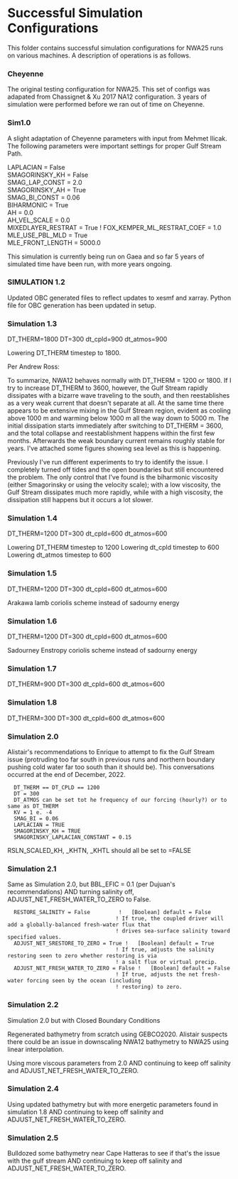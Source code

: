 # Successful Simulation Configurations


This folder contains successful simulation configurations for NWA25 runs on various machines. A description of operations is as follows.

### Cheyenne

The original testing configuration for NWA25. This set of configs was adapated from Chassignet & Xu 2017 NA12 configuration. 3 years of simulation were performed before we ran out of time on Cheyenne. 

### Sim1.0

A slight adaptation of Cheyenne parameters with input from Mehmet Ilicak. The following parameters were important settings for proper Gulf Stream Path.

  LAPLACIAN = False                                   
  SMAGORINSKY_KH = False                                
  SMAG_LAP_CONST = 2.0       
  SMAGORINSKY_AH = True                                                         
  SMAG_BI_CONST = 0.06                                                           
  BIHARMONIC = True                                                               
  AH = 0.0                                              
  AH_VEL_SCALE = 0.0         
  MIXEDLAYER_RESTRAT = True      !
  FOX_KEMPER_ML_RESTRAT_COEF = 1.0
  MLE_USE_PBL_MLD = True          
  MLE_FRONT_LENGTH = 5000.0       

This simulation is currently being run on Gaea and so far 5 years of simulated time have been run, with more years ongoing.

### SIMULATION 1.2

Updated OBC generated files to reflect updates to xesmf and xarray. Python file for OBC generation has been updated in setup.

### Simulation 1.3

  DT_THERM=1800
  DT=300
  dt_cpld=900
  dt_atmos=900

Lowering DT_THERM timestep to 1800.

Per Andrew Ross:

To summarize, NWA12 behaves normally with DT_THERM = 1200 or 1800. If I try to increase DT_THERM to 3600, however, the Gulf Stream rapidly dissipates with a bizarre wave traveling to the south, and then reestablishes as a very weak current that doesn't separate at all. At the same time there appears to be extensive mixing in the Gulf Stream region, evident as cooling above 1000 m and warming below 1000 m all the way down to 5000 m. The initial dissipation starts immediately after switching to DT_THERM = 3600, and the total collapse and reestablishment happens within the first few months. Afterwards the weak boundary current remains roughly stable for years. I've attached some figures showing sea level as this is happening.

Previously I've run different experiments to try to identify the issue. I completely turned off tides and the open boundaries but still encountered the problem. The only control that I've found is the biharmonic viscosity (either Smagorinsky or using the velocity scale); with a low viscosity, the Gulf Stream dissipates much more rapidly, while with a high viscosity, the dissipation still happens but it occurs a lot slower.


### Simulation 1.4

  DT_THERM=1200
  DT=300
  dt_cpld=600
  dt_atmos=600

  Lowering DT_THERM timestep to 1200
  Lowering dt_cpld timestep to 600
  Lowering dt_atmos timestep to 600


### Simulation 1.5

  DT_THERM=1200
  DT=300
  dt_cpld=600
  dt_atmos=600

Arakawa lamb coriolis scheme instead of sadourny energy


### Simulation 1.6

  DT_THERM=1200
  DT=300
  dt_cpld=600
  dt_atmos=600

Sadourney Enstropy coriolis scheme instead of sadourny energy


### Simulation 1.7

DT_THERM=900
DT=300
dt_cpld=600
dt_atmos=600

### Simulation 1.8

DT_THERM=300
DT=300
dt_cpld=600
dt_atmos=600

### Simulation 2.0

Alistair's recommendations to Enrique to attempt to fix the Gulf Stream issue (protruding too far south in previous runs and northern boundary pushing cold water far too south than it should be). This conversations occurred at the end of December, 2022.

```
  DT_THERM == DT_CPLD == 1200
  DT = 300
  DT_ATMOS can be set tot he frequency of our forcing (hourly?) or to same as DT_THERM 
  KV = 1 e. -4
  SMAG_BI = 0.06
  LAPLACIAN = TRUE
  SMAGORINSKY_KH = TRUE
  SMAGORINSKY_LAPLACIAN_CONSTANT = 0.15
```

RSLN_SCALED_KH, _KHTN, _KHTL   should all be set to =FALSE


### Simulation 2.1

Same as Simulation 2.0, but BBL_EFIC = 0.1 (per Dujuan's recommendations) AND turning salinity off, ADJUST_NET_FRESH_WATER_TO_ZERO to False.

```  
  RESTORE_SALINITY = False         !   [Boolean] default = False
                                  ! If true, the coupled driver will add a globally-balanced fresh-water flux that
                                  ! drives sea-surface salinity toward specified values.
  ADJUST_NET_SRESTORE_TO_ZERO = True !   [Boolean] default = True
                                  ! If true, adjusts the salinity restoring seen to zero whether restoring is via
                                  ! a salt flux or virtual precip.
  ADJUST_NET_FRESH_WATER_TO_ZERO = False !   [Boolean] default = False
                                  ! If true, adjusts the net fresh-water forcing seen by the ocean (including
                                  ! restoring) to zero.
```


### Simulation 2.2

Simulation 2.0 but with Closed Boundary Conditions

Regenerated bathymetry from scratch using GEBCO2020. Alistair suspects there could be an issue in downscaling NWA12 bathymetry to NWA25 using linear interpolation.

Using more viscous parameters from 2.0 AND continuing to keep off salinity and ADJUST_NET_FRESH_WATER_TO_ZERO. 

### Simulation 2.4

Using updated bathymetry but with more energetic parameters found in simulation 1.8 AND continuing to keep off salinity and ADJUST_NET_FRESH_WATER_TO_ZERO. 

### Simulation 2.5

Bulldozed some bathymetry near Cape Hatteras to see if that's the issue with the gulf stream AND continuing to keep off salinity and ADJUST_NET_FRESH_WATER_TO_ZERO. 